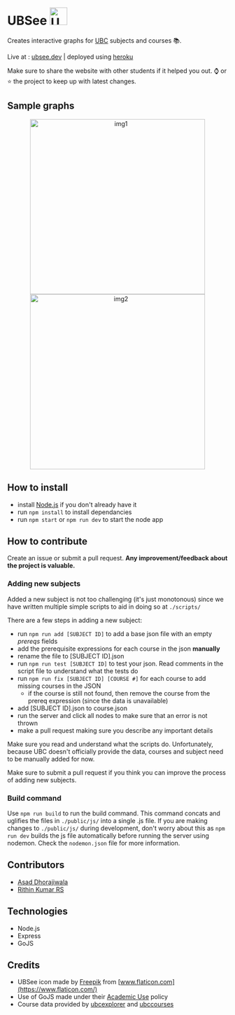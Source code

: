 # UBSee <img src="https://user-images.githubusercontent.com/39626451/124312404-ddeaf780-db8c-11eb-950e-3ec28175f7b7.png" alt="UBSee icon" width="40" height="40" />

Creates interactive graphs for [UBC](https://www.ubc.ca/) subjects and courses 📚.

Live at : [ubsee.dev](https://www.ubsee.dev/) | deployed using [heroku](https://heroku.com)

Make sure to share the website with other students if it helped you out. ⌚ or ⭐ the project to keep up with latest changes.

## Sample graphs

<div align="center">
  <img src="https://user-images.githubusercontent.com/39626451/124315395-80a57500-db91-11eb-9629-0b646951a72a.jpg" alt="img1" width="400"/>
  <img src="https://user-images.githubusercontent.com/39626451/124314711-6d45da00-db90-11eb-8180-4cea33fad682.jpg" alt="img2" width="400"/>
</div>

## How to install

- install [Node.js](https://nodejs.org/en/) if you don't already have it
- run `npm install` to install dependancies
- run `npm start` or `npm run dev` to start the node app

## How to contribute

Create an issue or submit a pull request. **Any improvement/feedback about the project is valuable.**

### Adding new subjects

Added a new subject is not too challenging (it's just monotonous) since we have written multiple simple scripts to aid in doing so at `./scripts/`

There are a few steps in adding a new subject:

- run `npm run add [SUBJECT ID]` to add a base json file with an empty _prereqs_ fields
- add the prerequisite expressions for each course in the json **manually**
- rename the file to [SUBJECT ID].json
- run `npm run test [SUBJECT ID]` to test your json. Read comments in the script file to understand what the tests do
- run `npm run fix [SUBJECT ID] [COURSE #]` for each course to add missing courses in the JSON
  - if the course is still not found, then remove the course from the prereq expression (since the data is unavailable)
- add [SUBJECT ID].json to course.json
- run the server and click all nodes to make sure that an error is not thrown
- make a pull request making sure you describe any important details

Make sure you read and understand what the scripts do. Unfortunately, because UBC doesn't officially provide the data, courses and subject need to be manually added for now.

Make sure to submit a pull request if you think you can improve the process of adding new subjects.

### Build command

Use `npm run build` to run the build command. This command concats and uglifies the files in `./public/js/` into a single .js file. If you are making changes to `./public/js/` during development, don't worry about this as `npm run dev` builds the js file automatically before running the server using nodemon. Check the `nodemon.json` file for more information.

## Contributors

- [Asad Dhorajiwala](https://github.com/AnimeAllstar)
- [Rithin Kumar RS](https://github.com/L0Lmaker)

## Technologies

- Node.js
- Express
- GoJS

## Credits

- UBSee icon made by [Freepik](https://www.freepik.com) from [www.flaticon.com](https://www.flaticon.com/)</div>
- Use of GoJS made under their [Academic Use](https://www.nwoods.com/sales/academic-use.html) policy
- Course data provided by [ubcexplorer](https://ubcexplorer.io/api) and [ubccourses](https://github.com/StuffByLiang/realtime-ubc-courses-api)
